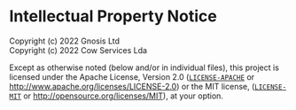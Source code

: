 # Intellectual Property Notice

Copyright (c) 2022 Gnosis Ltd  
Copyright (c) 2022 Cow Services Lda

Except as otherwise noted (below and/or in individual files), this project is licensed under
the Apache License, Version 2.0 ([`LICENSE-APACHE`](LICENSE-APACHE) or <http://www.apache.org/licenses/LICENSE-2.0>) or
the MIT license, ([`LICENSE-MIT`](LICENSE-MIT) or <http://opensource.org/licenses/MIT>), at your option.
